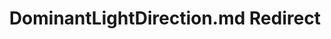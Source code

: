 ---
title: DominantLightDirection.md Redirect
redirect_to: /Pages/StereoKit/SphericalHarmonics/DominantLightDirection.html
---